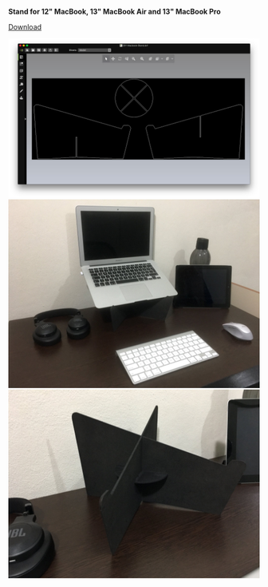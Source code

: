 
**Stand for 12" MacBook, 13" MacBook Air and 13" MacBook Pro**

[Download](https://github.com/ergenekonyigit/diy-macbook-stand/diy-macbook-stand.dxf)

![](screenshot.jpg)
![](desk-stand1.jpeg)
![](desk-stand2.jpeg)
